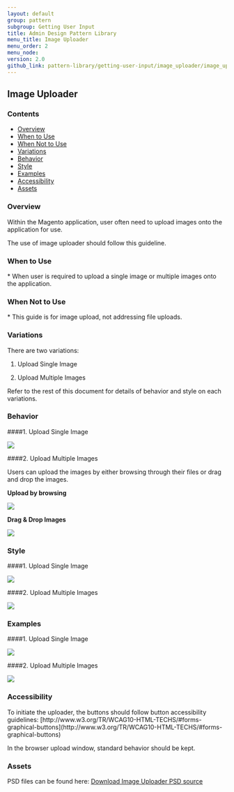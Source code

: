 ```yaml
---
layout: default
group: pattern
subgroup: Getting User Input
title: Admin Design Pattern Library
menu_title: Image Uploader
menu_order: 2
menu_node:
version: 2.0
github_link: pattern-library/getting-user-input/image_uploader/image_uploader.md
---
```


<h2> Image Uploader </h2>

<h3>Contents</h3> 

* <a href="#overview">Overview</a>
* <a href="#whentouse">When to Use</a>
* <a href="#whennottouse">When Not to Use</a>
* <a href="#variations">Variations</a>
* <a href="#behavior">Behavior</a>
* <a href="#style">Style</a>
* <a href="#examples">Examples</a>
* <a href="#accessibility">Accessibility</a>
* <a href="#assets">Assets</a>

<h3 id="overview">Overview</h3>
Within the Magento application, user often need to upload images onto the application for use. 

The use of image uploader should follow this guideline.

<h3 id="whentouse">When to Use</h3>
* When user is required to upload a single image or multiple images onto the application.


<h3 id="whennottouse">When Not to Use</h3>
* This guide is for image upload, not addressing file uploads.


<h3 id="variations">Variations</h3>
There are two variations:

1. Upload Single Image

2. Upload Multiple Images

Refer to the rest of this document for details of behavior and style on each variations.


<h3 id="behavior">Behavior</h3>

####1. Upload Single Image

<img src="img/basic-image-uploader-behavior.jpg">

####2. Upload Multiple Images

Users can upload the images by either browsing through their files or drag and drop the images.

**Upload by browsing**

<img src="img/multi-image-uploader-behavior1.jpg">

**Drag & Drop Images**

<img src="img/multi-image-uploader-behavior2.jpg">


<h3 id="style">Style</h3>

####1. Upload Single Image

<img src="img/basic-image-uploader-style.jpg">

####2. Upload Multiple Images

<img src="img/multi-image-uploader-style.jpg">


<h3 id="examples">Examples</h3>


####1. Upload Single Image

<img src="img/basic-image-uploader-example.jpg">

####2. Upload Multiple Images

<img src="img/multi-image-uploader-example.jpg">



<h3 id="accessibility">Accessibility</h3>
To initiate the uploader, the buttons should follow button accessibility guidelines: [http://www.w3.org/TR/WCAG10-HTML-TECHS/#forms-graphical-buttons](http://www.w3.org/TR/WCAG10-HTML-TECHS/#forms-graphical-buttons)

In the browser upload window, standard behavior should be kept.


<h3 id="assets">Assets</h3>
PSD files can be found here:
<a href="src/magento-image-uploader.psd">Download Image Uploader PSD source</a>
